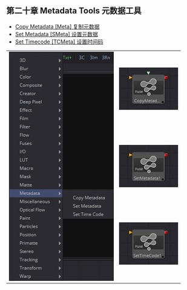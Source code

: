 ## 第二十章 Metadata Tools 元数据工具

- [Copy Metadata [Meta] 复制元数据](./Copy%20Metadata%20[Meta].md) 
- [Set Metadata [SMeta] 设置元数据](./Set%20Metadata%20[SMeta].md) 
- [Set Timecode [TCMeta] 设置时间码](./Set%20Timecode%20[TCMeta].md) 

<table id="img">
  <tr>
    <td rowspan="3"><img src="images/Metadata_index.png" alt="Metadata_index"></td>
    <td><img src="images/index_CopyMetadata.jpg" alt="index_CopyMetadata"></td>
  </tr>
  <tr>
    <td><img src="images/index_SetMetadata.jpg" alt="index_SetMetadata"></td>
  </tr>
  <tr>
    <td><img src="images/index_SetTimecode.jpg" alt="index_SetTimecode"></td>
  </tr>
</table>